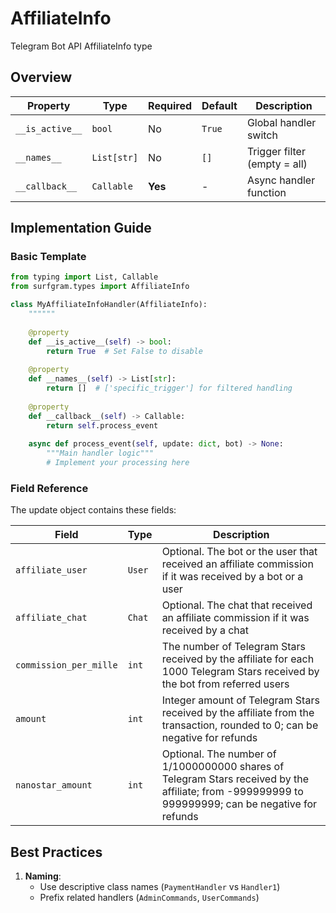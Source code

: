 # AffiliateInfo

Telegram Bot API AffiliateInfo type

## Overview

| Property        | Type               | Required | Default | Description                              |
|-----------------|--------------------|----------|---------|------------------------------------------|
| `__is_active__` | `bool`             | No       | `True`  | Global handler switch                   |
| `__names__`     | `List[str]`        | No       | `[]`    | Trigger filter (empty = all)            |
| `__callback__`  | `Callable`         | **Yes**  | -       | Async handler function                  |

## Implementation Guide

### Basic Template

```python
from typing import List, Callable
from surfgram.types import AffiliateInfo

class MyAffiliateInfoHandler(AffiliateInfo):
    """"""
    
    @property
    def __is_active__(self) -> bool:
        return True  # Set False to disable
        
    @property
    def __names__(self) -> List[str]:
        return []  # ['specific_trigger'] for filtered handling
        
    @property
    def __callback__(self) -> Callable:
        return self.process_event
        
    async def process_event(self, update: dict, bot) -> None:
        """Main handler logic"""
        # Implement your processing here
```

### Field Reference

The update object contains these fields:

| Field          | Type              | Description                     |
|----------------|-------------------|---------------------------------|
| `affiliate_user` | `User` | Optional. The bot or the user that received an affiliate commission if it was received by a bot or a user |
| `affiliate_chat` | `Chat` | Optional. The chat that received an affiliate commission if it was received by a chat |
| `commission_per_mille` | `int` | The number of Telegram Stars received by the affiliate for each 1000 Telegram Stars received by the bot from referred users |
| `amount` | `int` | Integer amount of Telegram Stars received by the affiliate from the transaction, rounded to 0; can be negative for refunds |
| `nanostar_amount` | `int` | Optional. The number of 1/1000000000 shares of Telegram Stars received by the affiliate; from -999999999 to 999999999; can be negative for refunds |

## Best Practices

1. **Naming**: 
   - Use descriptive class names (`PaymentHandler` vs `Handler1`)
   - Prefix related handlers (`AdminCommands`, `UserCommands`)
